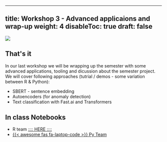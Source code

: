 
---
title: Workshop 3 - Advanced applicaions and wrap-up
weight: 4
disableToc: true
draft: false
---

![](https://miro.medium.com/max/2000/1*Z4mGaMsu34LfyE76QAi9qA.png)

## That's it

In our last workshop we will be wrapping up the semester with some advanced applications, tooling and dicussion about the semester project. We will cover following approaches (tutrial / demos - some variation between R & Python):

- SBERT - sentence embedding
- Autoencoders (for anomaly detection)
- Text classification with Fast.ai and Transformers


## In class Notebooks

* R team [:::: HERE ::::](xxx)
* [{{< awesome fas fa-laptop-code >}} Py Team](xxx)



<!---
{{< tabs >}}

{{< tab name="Joint recordings">}}
  <h2>Assignment 1 handout</h2>
  {{< panopto  "https://panopto.aau.dk/Panopto/Pages/Embed.aspx?id=4b2660d2-790f-49cf-84be-ada900ea3083&autoplay=false&offerviewer=true&showtitle=true&showbrand=false&start=0&interactivity=all" >}}

{{< /tab >}}



{{< tab name="R Application">}}
<div>

  <h2>R: Recording</h2>
 
 coming soon

</div>
{{< /tab >}}



{{< tab name="Python Application">}}
<div>
  
  
  <h2>Python group recoding </h2>
  {{< panopto "https://panopto.aau.dk/Panopto/Pages/Embed.aspx?id=3c6006e6-e8e2-4ac4-a0a8-ada900ea85bc&autoplay=false&offerviewer=true&showtitle=true&showbrand=false&start=0&interactivity=all" >}}
</div>
{{< /tab >}}

{{< /tabs >}}
 --->
